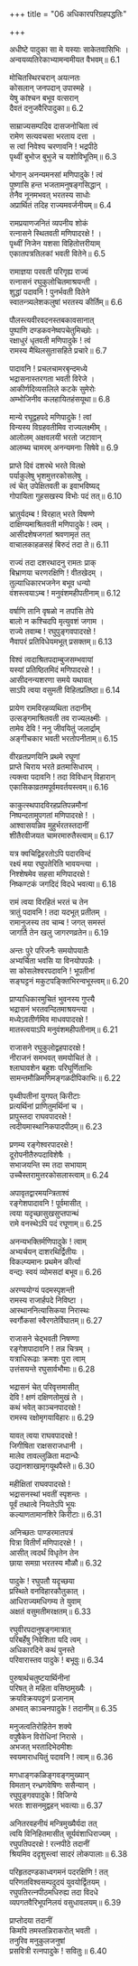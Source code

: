 +++
title = "06 अधिकारपरिग्रहपद्धतिः"

+++


अधीष्टे पादुका सा मे यस्याः साकेतवासिभिः ।  
अन्वयव्यतिरेकाभ्यामन्वमीयत वैभवम्॥ 6.1

मोचितस्थिरचरान् अयत्नतः  
कोसलान् जनपदान् उपास्महे ।  
येषु कांश्चन बभूव वत्सरान्  
दैवतं दनुजवैरिपादुका॥ 6.2

साम्राज्यसम्पदिव दासजनोचिता त्वं  
रामेण सत्यवचसा भरताय दत्ता ।  
स त्वां निवेश्य चरणावनि ! भद्रपीठे  
पृथ्वीं बुभोज बुभुजे च यशोविभूतिम्॥ 6.3

भोगान् अनन्यमनसां मणिपादुके ! त्वं  
पुष्णासि हन्त भजतामनुषङ्गसिद्धान् ।  
तेनैव नूनमभवत् भरतस्य साधोः  
अप्रार्थितं तदिह राज्यमवर्जनीयम्॥ 6.4

रामप्रयाणजनितं व्यपनीय शोकं  
रत्नासने स्थितवती मणिपादरक्षे ! ।  
पृथ्वीं निजेन यशसा विहितोत्तरीयाम्  
एकातपत्रतिलकां भवती वितेने॥ 6.5

रामाज्ञया परवती परिगृह्य राज्यं  
रत्नासनं रघुकुलोचितमाश्रयन्ती ।  
शुद्धां पदावनि ! पुनर्भवती वितेने  
स्वातन्त्र्यलेशकलुषां भरतस्य कीर्तिम्॥ 6.6

पौलस्त्यवीरवदनस्तबकावसानात्  
पुष्पाणि दण्डकवनेष्वपचेतुमिच्छोः ।  
रक्षाधुरं धृतवती मणिपादुके ! त्वं  
रामस्य मैथिलसुतासहिते प्रचारे॥ 6.7

पादावनि ! प्रचलचामरबृन्दमध्ये  
भद्रासनास्तरगता भवती विरेजे ।  
आकीर्णदिव्यसलिले कटके सुमेरोः  
अम्भोजिनीव कलहायितहंसयूथा॥ 6.8

मान्ये रघूद्वहपदे मणिपादुके ! त्वां  
विन्यस्य विग्रहवतीमिव राज्यलक्ष्मीम् ।  
आलोलम् अक्षवलयी भरतो जटावान्  
आलम्ब्य चामरम् अनन्यमनाः सिषेवे॥ 6.9

प्राप्ते दिवं दशरथे भरते विलक्षे  
पर्याकुलेषु भृशमुत्तरकोसलेषु ।  
त्वं चेत् उपेक्षितवती क इवाभविष्यद्  
गोपायिता गुहसखस्य विभोः पदं तत्॥ 6.10

भ्रातुर्यदम्ब ! विरहात् भरते विषण्णे  
दाक्षिण्यमाश्रितवती मणिपादुके ! त्वम् ।  
आसीदशेषजगतां श्रवणामृतं तत्  
वाचालकाहळसहं बिरुदं तदा ते॥ 6.11

राज्यं तदा दशरथादनु रामतः प्राक्  
बिभ्राणया चरणरक्षिणि ! वीतखेदम् ।  
तुल्याधिकारभजनेन बभूव धन्यो  
वंशस्त्वयाऽम्ब ! मनुवंशमहीपतीनाम्॥ 6.12

वर्षाणि तानि वृषळो न तपांसि तेपे  
बालो न कश्चिदपि मृत्युवशं जगाम ।  
राज्ये तवाम्ब ! रघुपुङ्गवपादरक्षे !  
नैवापरं प्रतिविधेयमभूत् प्रसक्तम्॥ 6.13

विश्वं त्वदाश्रितपदाम्बुजसम्भवायां  
यस्यां प्रतिष्ठितमिदं मणिपादरक्षे ! ।  
आसीदनन्यशरणा समये यथावत्  
साऽपि त्वया वसुमती विहितप्रतिष्ठा॥ 6.14

प्रायेण रामविरहव्यथिता तदानीम्  
उत्सङ्गमाश्रितवती तव राज्यलक्ष्मीः ।  
तामेव देवि ! ननु जीवयितुं जलार्द्राम्  
अङ्गीचकार भवती भरतोपनीताम्॥ 6.15

वीरव्रतप्रणयिनि प्रथमे रघूणां  
प्राप्ते चिराय भरते व्रतमासिधारम् ।  
त्यक्त्वा पदावनि ! तदा विविधान् विहारान्  
एकासिकाव्रतमपूर्वमवर्तयस्त्वम्॥ 6.16

काकुत्स्थपादविरहप्रतिपन्नमौनां  
निष्पन्दतामुपगतां मणिपादरक्षे ! ।  
आश्वासयन्निव मुहुर्भरतस्तदानीं  
शीतैरवीजयत चामरमारुतैस्त्वाम्॥ 6.17

यत्र क्वचिद्विहरतोऽपि पदारविन्दं  
रक्ष्यं मया रघुपतेरिति भावयन्त्या ।  
निश्शेषमेव सहसा मणिपादरक्षे !  
निष्कण्टकं जगदिदं विदधे भवत्या॥ 6.18

रामं त्वया विरहितं भरतं च तेन  
त्रातुं पदावनि ! तदा यदभूत् प्रतीतम् ।  
रामानुजस्य तव चाम्ब ! जगत् समस्तं  
जागर्ति तेन खलु जागरणव्रतेन॥ 6.19

अन्तः पुरे परिजनैः समयोपयातैः  
अभ्यर्चिता भवसि या विनयोपपन्नैः ।  
सा कोसलेश्वरपदावनि ! भूपतीनां  
सङ्घट्टनं मकुटपङ्क्तिभिरन्वभूस्त्वम्॥ 6.20

प्राप्याधिकारमुचितं भुवनस्य गुप्त्यै  
भद्रासनं भरतवन्दितमाश्रयन्त्या ।  
मध्येऽवतीर्णमिव माधवपादरक्षे !  
मातस्त्वयाऽपि मनुवंशमहीपतीनाम्॥ 6.21

राजासने रघुकुलोद्वहपादरक्षे !  
नीराजनं समभवत् समयोचितं ते ।  
श्लाघावशेन बहुशः परिघूर्णिताभिः  
सामन्तमौळिमणिमङ्गळदीपिकाभिः॥ 6.22

पृथ्वीपतीनां युगपत् किरीटाः  
प्रत्यर्थिनां प्राणितुमर्थिनां च ।  
प्रापुस्तदा राघवपादरक्षे !  
त्वदीयमास्थानिकपादपीठम्॥ 6.23

प्रणम्य रङ्गेश्वरपादरक्षे !  
दूरोपनीतैरुपदाविशेषैः ।  
सभाजयन्ति स्म तदा सभायाम्  
उच्चैस्तरामुत्तरकोसलास्त्वाम्॥ 6.24

अपावृतद्वारमयन्त्रिताश्वं  
रङ्गेशपादावनि ! पूर्वमासीत् ।  
त्वया यदृच्छासुखसुप्तपान्थं  
रामे वनस्थेऽपि पदं रघूणाम्॥ 6.25

अनन्यभक्तिर्मणिपादुके ! त्वाम्  
अभ्यर्चयन् दाशरथिर्द्वितीयः ।  
विकल्प्यमानः प्रथमेन कीर्त्या  
वन्द्यः स्वयं व्योमसदां बभूव॥ 6.26

अरण्ययोग्यं पदमस्पृशन्ती  
रामस्य राजार्हपदे निविष्टा ।  
आस्थाननित्यासिकया निरास्थः  
स्वर्गौकसां स्वैरगतेर्विघातम्॥ 6.27

राजासने चेद्भवती निषण्णा  
रङ्गेशपादावनि ! तन्न चित्रम् ।  
यत्राधिरूढाः क्रमशः पुरा त्वाम्  
उत्तंसयन्ते रघुसार्वभौमाः॥ 6.28

भद्रासनं चेत् परिवृत्तमासीत्  
देवि ! क्षणं दक्षिणतोमुखं ते ।  
कथं भवेत् काञ्चनपादरक्षे !  
रामस्य रक्षोमृगयाविहारः॥ 6.29

यावत् त्वया राघवपादरक्षे !  
जिगीषिता राक्षसराजधानी ।  
मालेव तावल्लुळिता मदान्धैः  
उद्यानशाखामृगयूथपैस्ते॥ 6.30

महीक्षितां राघवपादरक्षे !  
भद्रासनस्थां भवतीं स्पृशन्तः ।  
पूर्वं तथात्वे नियतेऽपि भूयः  
कल्याणतामानशिरे किरीटाः॥ 6.31

अनिच्छतः पाण्डरमातपत्रं  
पित्रा वितीर्णं मणिपादरक्षे ! ।  
आसीत् त्वदर्थं विधृतेन तेन  
छाया समग्रा भरतस्य मौळौ॥ 6.32

पादुके ! रघुपतौ यदृच्छया  
प्रस्थिते वनविहारकौतुकात् ।  
आधिराज्यमधिगम्य ते युवाम्  
अक्षतं वसुमतीमरक्षतम्॥ 6.33

रघुवीरपदानुषङ्गमात्रात्  
परिबर्हेषु निवेशिता यदि त्वम् ।  
अधिकारदिने कथं पुनस्ते  
परिवारास्तव पादुके ! बभूवुः॥ 6.34

पुरुषार्थचतुष्टयार्थिनीनां  
परिषत् ते महिता वसिष्ठमुख्यैः ।  
क्रयविक्रयपट्टणं प्रजानाम्  
अभवत् काञ्चनपादुके ! तदानीम्॥ 6.35

मनुजत्वतिरोहितेन शक्ये  
वपुषैकेन विरोधिनां निरासे ।  
अभजत् भरतादिभेदमीशः  
स्वयमाराधयितुं पदावनि ! त्वाम्॥ 6.36

मगधाङ्गकळिङ्गवङ्गमुख्यान्  
विमतान् रन्ध्रगवेषिणः ससैन्यान् ।  
रघुपुङ्गवपादुके ! विजिग्ये  
भरतः शासनमुद्वहन् भवत्याः॥ 6.37

अनितरवहनीयं मन्त्रिमुख्यैर्यदा तत्  
त्वयि विनिहितमासीत् सूर्यवंशाधिराज्यम् ।  
रघुपतिपदरक्षे ! रत्नपीठे तदानीं  
श्रियमिव ददृशुस्त्वां सादरं लोकपालाः॥ 6.38

परिहृतदण्डकाध्वगमनं पदरक्षिणि ! तत्  
परिणतविश्वसम्पदुदयं युवयोर्द्वितयम् ।  
रघुपतिरत्नपीठमधिरुह्य तदा विदधे  
व्यपगतवैरिभूपनिलयं वसुधावलयम्॥ 6.39

प्राप्तोदया तदानीं  
किमपि तमस्तन्निराकरोत् भवती ।  
तनुरिव मनुकुलजनुषां  
प्रसवित्री रत्नपादुके ! सवितुः॥ 6.40

